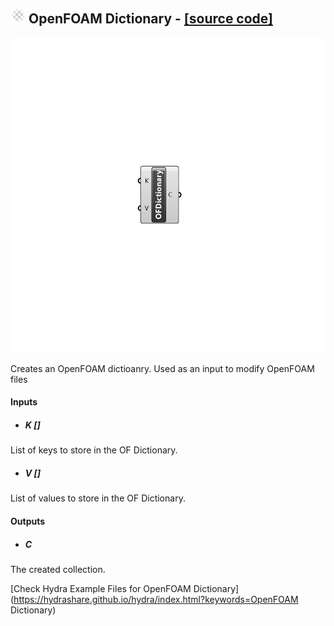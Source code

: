 ## ![](../../images/icons/OpenFOAM_Dictionary.png) OpenFOAM Dictionary - [[source code]](C:\Users\pkastner\Documents\GitHub\Eddy3D\UMCF/OpenFOAM%20Dictionary.py)

![](../../images/components/OpenFOAM_Dictionary.png)

Creates an OpenFOAM dictioanry. Used as an input to modify OpenFOAM files

#### Inputs
* ##### K []
List of keys to store in the OF Dictionary.
* ##### V []
List of values to store in the OF Dictionary.

#### Outputs
* ##### C
The created collection.


[Check Hydra Example Files for OpenFOAM Dictionary](https://hydrashare.github.io/hydra/index.html?keywords=OpenFOAM Dictionary)